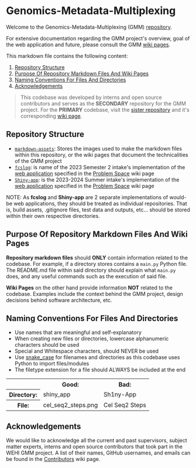 # Genomics-Metadata-Multiplexing

Welcome to the  Genomics-Metadata-Multiplexing (GMM) [repository](https://github.com/WEHI-ResearchComputing/Genomics-Metadata-Multiplexing).

For extensive documentation regarding the GMM project's overview, goal of the web application and future, please consult the GMM [wiki pages](https://github.com/WEHI-ResearchComputing/Genomics-Metadata-Multiplexing/wiki).

This markdown file contains the following content:
1. [Repository Structure](#repository-structure)
2. [Purpose Of Repository Markdown Files And Wiki Pages](#purpose-of-repository-markdown-files-and-wiki-pages)
3. [Naming Conventions For Files And Directories](#naming-conventions-for-files-and-directories)
4. [Acknowledgements](#acknowledgements)

> This codebase was developed by interns and open source contributors and serves as the **SECONDARY** repository for the GMM project. For the **PRIMARY** codebase, visit the [sister repository](https://github.com/WEHIGenomicsRnD/celseq-sample-sheet-generator) and it's corresponding [wiki page](https://github.com/WEHI-ResearchComputing/Genomics-Metadata-Multiplexing/wiki/Sister-Repository).

## Repository Structure
- [```markdown-assets```](./markdown-assets/): Stores the images used to make the markdown files within this repository, or the wiki pages that document the technicalities of the GMM project
- [```fcslog```](./fcslog/): is name of the 2023 Semester 2 intake's implementation of the [web application](https://github.com/WEHI-ResearchComputing/Genomics-Metadata-Multiplexing/wiki/Problem-Space#web-application) specified in the [Problem Space](https://github.com/WEHI-ResearchComputing/Genomics-Metadata-Multiplexing/wiki/Problem-Space) wiki page
- [```Shiny-app```](./Shiny-app/): is the 2023-2024 Summer intake's implementation of the [web application](https://github.com/WEHI-ResearchComputing/Genomics-Metadata-Multiplexing/wiki/Problem-Space#web-application) specified in the [Problem Space](https://github.com/WEHI-ResearchComputing/Genomics-Metadata-Multiplexing/wiki/Problem-Space) wiki page

NOTE: As **fcslog** and **Shiny-app** are 2 separate implementations of would-be web applications, they should be treated as individual repositories. That is, build assets, .gitignore files, test data and outputs, etc... should be stored within their own respective directories.

## Purpose Of Repository Markdown Files And Wiki Pages
**Repository markdown files** should **ONLY** contain information related to the codebase. For example, if a directory stores contains a ```main.py``` Python file. The README.md file within said directory should explain what ```main.py``` does, and any useful commands such as the execution of said file.

**Wiki Pages** on the other hand provide information **NOT** related to the codebase. Examples include the context behind the GMM project, design decisions behind software architecture, etc.

## Naming Conventions For Files And Directories
- Use names that are meaningful and self-explanatory
- When creating new files or directories, lowercase alphanumeric characters should be used
- Special and Whitespace characters, should NEVER be used
- Use [snake_case](https://developer.mozilla.org/en-US/docs/Glossary/Snake_case) for filenames and directories as this codebase uses Python to import files/modules
- The filetype extension for a file should ALWAYS be included at the end
<table>
    <tr>
        <th>&nbsp</th>
        <th>Good:</th>
        <th>Bad:</th>
    </tr>
    <tr>
        <th>Directory:</th>
        <td>shiny_app</td>
        <td>Sh1ny-App</td>
    </tr>
    <tr>
        <th>File:</th>
        <td>cel_seq2_steps.png</td>
        <td>Cel Seq2 Steps</td> 
    </tr>
</table>

## Acknowledgements
We would like to acknowledge all the current and past supervisors, subject matter experts, interns and open source contributors that took part in the WEHI GMM project. A list of their names, GitHub usernames, and emails can be found in the [Contributors](https://github.com/WEHI-ResearchComputing/Genomics-Metadata-Multiplexing/wiki/Contributors) wiki page.
